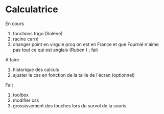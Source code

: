 # Calculatrice

En cours
1. fonctions trigo (Solène)
2. racine carré
3. changer point en virgule prcq on est en France et que Fournié n'aime pas tout ce qui est anglais (Ruben ) ; fait


A faire

1. historique des calculs
2. ajuster le css en fonction de la taille de l'écran (optionnel)


Fait
1. toolbox
2. modifier css
3. grossissement des touches lors du survol de la souris
